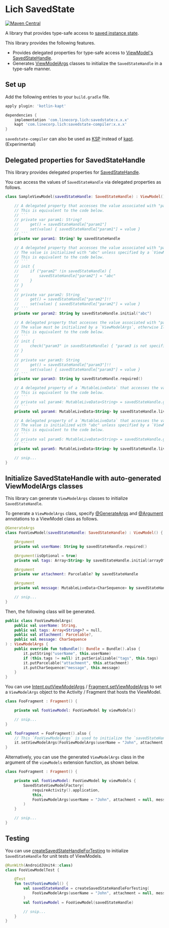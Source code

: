 # Lich SavedState

[ ![Maven Central](https://badgen.net/maven/v/maven-central/com.linecorp.lich/savedstate) ](https://search.maven.org/artifact/com.linecorp.lich/savedstate)

A library that provides type-safe access to [saved instance state](https://developer.android.com/topic/libraries/architecture/viewmodel-savedstate).

This library provides the following features.

- Provides delegated properties for type-safe access to [ViewModel's SavedStateHandle](https://developer.android.com/topic/libraries/architecture/viewmodel-savedstate).
- Generates [ViewModelArgs](src/main/java/com/linecorp/lich/savedstate/ViewModelArgs.kt) classes to initialize the `SavedStateHandle` in a type-safe manner.

## Set up

Add the following entries to your `build.gradle` file.

```groovy
apply plugin: 'kotlin-kapt'

dependencies {
    implementation 'com.linecorp.lich:savedstate:x.x.x'
    kapt 'com.linecorp.lich:savedstate-compiler:x.x.x'
}
```

`savedstate-compiler` can also be used as [KSP](https://github.com/google/ksp) instead of [kapt](https://kotlinlang.org/docs/kapt.html). (Experimental)

## Delegated properties for SavedStateHandle

This library provides delegated properties for [SavedStateHandle](https://developer.android.com/topic/libraries/architecture/viewmodel-savedstate).

You can access the values of `SavedStateHandle` via delegated properties as follows.

```kotlin
class SampleViewModel(savedStateHandle: SavedStateHandle) : ViewModel() {

    // A delegated property that accesses the value associated with "param1".
    // This is equivalent to the code below.
    // ```
    // private var param1: String?
    //     get() = savedStateHandle["param1"]
    //     set(value) { savedStateHandle["param1"] = value }
    // ```
    private var param1: String? by savedStateHandle

    // A delegated property that accesses the value associated with "param2".
    // The value is initialized with "abc" unless specified by a `ViewModelArgs`.
    // This is equivalent to the code below.
    // ```
    // init {
    //     if ("param2" !in savedStateHandle) {
    //         savedStateHandle["param2"] = "abc"
    //     }
    // }
    //
    // private var param2: String
    //     get() = savedStateHandle["param2"]!!
    //     set(value) { savedStateHandle["param2"] = value }
    // ```
    private var param2: String by savedStateHandle.initial("abc")

    // A delegated property that accesses the value associated with "param3".
    // The value must be initialized by a `ViewModelArgs`, otherwise IllegalStateException is thrown.
    // This is equivalent to the code below.
    // ```
    // init {
    //     check("param3" in savedStateHandle) { "param3 is not specified in the arguments." }
    // }
    //
    // private var param3: String
    //     get() = savedStateHandle["param3"]!!
    //     set(value) { savedStateHandle["param3"] = value }
    // ```
    private var param3: String by savedStateHandle.required()

    // A delegated property of a `MutableLiveData` that accesses the value associated with "param4".
    // This is equivalent to the code below.
    // ```
    // private val param4: MutableLiveData<String> = savedStateHandle.getLiveData("param4")
    // ```
    private val param4: MutableLiveData<String> by savedStateHandle.liveData()

    // A delegated property of a `MutableLiveData` that accesses the value associated with "param5".
    // The value is initialized with "abc" unless specified by a `ViewModelArgs`.
    // This is equivalent to the code below.
    // ```
    // private val param5: MutableLiveData<String> = savedStateHandle.getLiveData("param5", "abc")
    // ```
    private val param5: MutableLiveData<String> by savedStateHandle.liveDataWithInitial("abc")

    // snip...
}
```

## Initialize SavedStateHandle with auto-generated ViewModelArgs classes

This library can generate `ViewModelArgs` classes to initialize `SavedStateHandle`.

To generate a `ViewModelArgs` class, specify
[@GenerateArgs](src/main/java/com/linecorp/lich/savedstate/GenerateArgs.kt) and
[@Argument](src/main/java/com/linecorp/lich/savedstate/Argument.kt) annotations to a ViewModel class as follows.

```kotlin
@GenerateArgs
class FooViewModel(savedStateHandle: SavedStateHandle) : ViewModel() {

    @Argument
    private val userName: String by savedStateHandle.required()

    @Argument(isOptional = true)
    private val tags: Array<String> by savedStateHandle.initial(arrayOf("normal"))

    @Argument
    private var attachment: Parcelable? by savedStateHandle

    @Argument
    private val message: MutableLiveData<CharSequence> by savedStateHandle.liveData()

    // snip...
}
```

Then, the following class will be generated.

```kotlin
public class FooViewModelArgs(
    public val userName: String,
    public val tags: Array<String>? = null,
    public val attachment: Parcelable?,
    public val message: CharSequence
) : ViewModelArgs {
    public override fun toBundle(): Bundle = Bundle().also {
        it.putString("userName", this.userName)
        if (this.tags != null) it.putSerializable("tags", this.tags)
        it.putParcelable("attachment", this.attachment)
        it.putCharSequence("message", this.message)
    }
}
```

You can use [Intent.putViewModelArgs](src/main/java/com/linecorp/lich/savedstate/ViewModelArgs.kt)
/ [Fragment.setViewModelArgs](src/main/java/com/linecorp/lich/savedstate/ViewModelArgs.kt) to set
a `ViewModelArgs` object to the Activity / Fragment that hosts the ViewModel.

```kotlin
class FooFragment : Fragment() {

    private val fooViewModel: FooViewModel by viewModels()

    // snip...
}

val fooFragment = FooFragment().also {
    // This `FooViewModelArgs` is used to initialize the `savedStateHandle` of `FooFragment.fooViewModel`.
    it.setViewModelArgs(FooViewModelArgs(userName = "John", attachment = null, message = "Hello."))
}
```

Alternatively, you can use the generated `ViewModelArgs` class in the argument of the `viewModels`
extension function, as shown below.

```kotlin
class FooFragment : Fragment() {

    private val fooViewModel: FooViewModel by viewModels {
        SavedStateViewModelFactory(
            requireActivity().application,
            this,
            FooViewModelArgs(userName = "John", attachment = null, message = "Hello.").toBundle()
        )
    }

    // snip...
}
```

## Testing

You can use [createSavedStateHandleForTesting](src/main/java/com/linecorp/lich/savedstate/SavedStateTesting.kt)
to initialize `SavedStateHandle` for unit tests of ViewModels.

```kotlin
@RunWith(AndroidJUnit4::class)
class FooViewModelTest {

    @Test
    fun testFooViewModel() {
        val savedStateHandle = createSavedStateHandleForTesting(
            FooViewModelArgs(userName = "John", attachment = null, message = "Hello.")
        )
        val fooViewModel = FooViewModel(savedStateHandle)

        // snip...
    }
}
```
